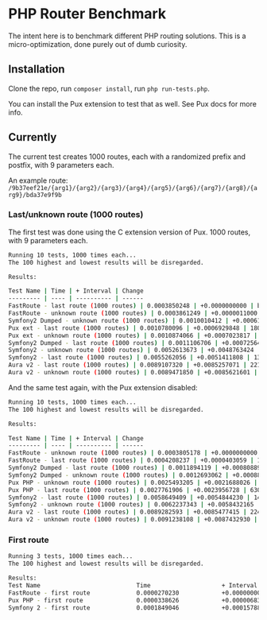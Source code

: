 PHP Router Benchmark
====================

The intent here is to benchmark different PHP routing solutions. This is a micro-optimization, done purely out of 
dumb curiosity.


Installation
------------

Clone the repo, run `composer install`, run `php run-tests.php`.

You can install the Pux extension to test that as well. See Pux docs for more info.


Currently
---------

The current test creates 1000 routes, each with a randomized prefix and postfix, with 9 parameters each.

An example route: `/9b37eef21e/{arg1}/{arg2}/{arg3}/{arg4}/{arg5}/{arg6}/{arg7}/{arg8}/{arg9}/bda37e9f9b`

### Last/unknown route (1000 routes)

The first test was done using the C extension version of Pux. 1000 routes, with 9 parameters each.

```bash
Running 10 tests, 1000 times each...
The 100 highest and lowest results will be disregarded.

Results:

Test Name | Time | + Interval | Change
--------- | ---- | ---------- | ------
FastRoute - last route (1000 routes) | 0.0003850248 | +0.0000000000 | baseline
FastRoute - unknown route (1000 routes) | 0.0003861249 | +0.0000011000 | baseline
Symfony2 Dumped - unknown route (1000 routes) | 0.0010010412 | +0.0006160164 | 160% slower
Pux ext - last route (1000 routes) | 0.0010780096 | +0.0006929848 | 180% slower
Pux ext - unknown route (1000 routes) | 0.0010874066 | +0.0007023817 | 182% slower
Symfony2 Dumped - last route (1000 routes) | 0.0011106706 | +0.0007256457 | 188% slower
Symfony2 - unknown route (1000 routes) | 0.0052613673 | +0.0048763424 | 1267% slower
Symfony2 - last route (1000 routes) | 0.0055262056 | +0.0051411808 | 1335% slower
Aura v2 - last route (1000 routes) | 0.0089107320 | +0.0085257071 | 2214% slower
Aura v2 - unknown route (1000 routes) | 0.0089471850 | +0.0085621601 | 2224% slower
```

And the same test again, with the Pux extension disabled:

```bash
Running 10 tests, 1000 times each...
The 100 highest and lowest results will be disregarded.

Results:

Test Name | Time | + Interval | Change
--------- | ---- | ---------- | ------
FastRoute - unknown route (1000 routes) | 0.0003805178 | +0.0000000000 | baseline
FastRoute - last route (1000 routes) | 0.0004208237 | +0.0000403059 | 11% slower
Symfony2 Dumped - last route (1000 routes) | 0.0011894119 | +0.0008088940 | 213% slower
Symfony2 Dumped - unknown route (1000 routes) | 0.0012693062 | +0.0008887884 | 234% slower
Pux PHP - unknown route (1000 routes) | 0.0025493205 | +0.0021688026 | 570% slower
Pux PHP - last route (1000 routes) | 0.0027761906 | +0.0023956728 | 630% slower
Symfony2 - last route (1000 routes) | 0.0058649409 | +0.0054844230 | 1441% slower
Symfony2 - unknown route (1000 routes) | 0.0062237343 | +0.0058432165 | 1536% slower
Aura v2 - last route (1000 routes) | 0.0089282593 | +0.0085477415 | 2246% slower
Aura v2 - unknown route (1000 routes) | 0.0091238108 | +0.0087432930 | 2298% slower
```


### First route

```bash
Running 3 tests, 1000 times each...
The 100 highest and lowest results will be disregarded.

Results:
Test Name                          	Time                	+ Interval          	Change
FastRoute - first route            	0.0000270230        	+0.0000000000       	baseline
Pux PHP - first route              	0.0000338626        	+0.0000068396       	25% slower
Symfony 2 - first route            	0.0001849046        	+0.0001578817       	584% slower
```
